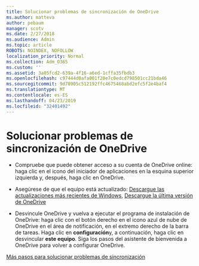 ```yaml
---
title: Solucionar problemas de sincronización de OneDrive
ms.author: matteva
author: pebaum
manager: scotv
ms.date: 2/27/2018
ms.audience: Admin
ms.topic: article
ROBOTS: NOINDEX, NOFOLLOW
localization_priority: Normal
ms.collection: Adm_O365
ms.custom: ''
ms.assetid: 3a05fcd2-639a-4f16-a6ed-1cffa35fbdb3
ms.openlocfilehash: c97444d0afa001f20e7c0edcd798501cc21bda46
ms.sourcegitcommit: 9d78905c512192ffc4675468abd2efc5f2e4baf4
ms.translationtype: MT
ms.contentlocale: es-ES
ms.lasthandoff: 04/23/2019
ms.locfileid: "32401492"
---
```

# <a name="fix-onedrive-sync-problems"></a>Solucionar problemas de sincronización de OneDrive

- Compruebe que puede obtener acceso a su cuenta de OneDrive online: haga clic en el icono del iniciador de aplicaciones en la esquina superior izquierda y, después, haga clic en OneDrive.
    
- Asegúrese de que el equipo está actualizado: [Descargue las actualizaciones más recientes de Windows](http://go.microsoft.com/fwlink/p/?LinkId=825773), [Descargue la última versión de OneDrive](https://go.microsoft.com/fwlink/p/?linkid=844652)
    
- Desvincule OneDrive y vuelva a ejecutar el programa de instalación de OneDrive: haga clic con el botón derecho en el icono azul de nube de OneDrive en el área de notificación, en el extremo derecho de la barra de tareas. Haga clic en **configuración**y, a continuación, haga clic en desvincular **este equipo**. Siga los pasos del asistente de bienvenida a OneDrive para volver a configurar OneDrive.
    
[Más pasos para solucionar problemas de sincronización](https://go.microsoft.com/fwlink/?linkid=866431)
  

